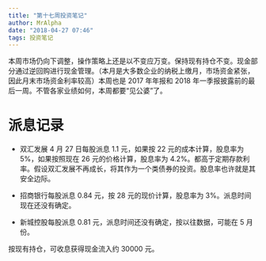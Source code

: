 ```yaml
---
title: "第十七周投资笔记"
author: MrAlpha
date: "2018-04-27 07:46"
tags: 投资笔记
---
```


本周市场仍向下调整，操作策略上还是以不变应万变。保持现有持仓不变。现金部分通过逆回购进行现金管理。（本月是大多数企业的纳税上缴月，市场资金紧张，因此月末市场资金利率较高）本周也是 2017 年年报和 2018 年一季报披露前的最后一周。不管各家业绩如何，本周都要“见公婆”了。

# 派息记录

- 双汇发展 4 月 27 日每股派息 1.1 元，如果按 22 元的成本计算，股息率为 5%，如果按照现在 26 元的价格计算，股息率为 4.2%。都高于定期存款利率。假设双汇发展不再成长，将其作为一个类债券的投资。股息率也许就是其安全边际。

- 招商银行每股派息 0.84 元，按 28 元的现价计算，股息率为 3%。派息时间现在还没有确定。

- 新城控股每股派息 0.81 元，派息时间还没有确定，按以往数据，可能在 5 月份。

按现有持仓，可收息获得现金流入约 30000 元。
